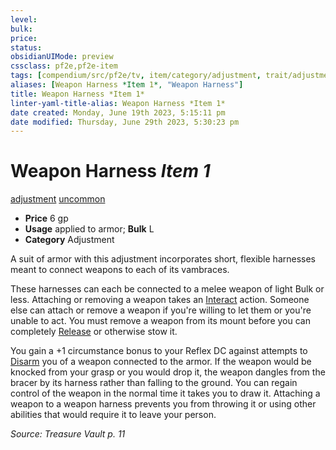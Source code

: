 ```yaml
---
level:
bulk:
price:
status:
obsidianUIMode: preview
cssclass: pf2e,pf2e-item
tags: [compendium/src/pf2e/tv, item/category/adjustment, trait/adjustment, trait/uncommon]
aliases: [Weapon Harness *Item 1*, "Weapon Harness"]
title: Weapon Harness *Item 1*
linter-yaml-title-alias: Weapon Harness *Item 1*
date created: Monday, June 19th 2023, 5:15:11 pm
date modified: Thursday, June 29th 2023, 5:30:23 pm
---
```


# Weapon Harness *Item 1*

[adjustment](rules/traits/adjustment-lotgb.md) [uncommon](rules/traits/uncommon.md)  

- **Price** 6 gp
- **Usage** applied to armor; **Bulk** L
- **Category** Adjustment

A suit of armor with this adjustment incorporates short, flexible harnesses meant to connect weapons to each of its vambraces.

These harnesses can each be connected to a melee weapon of light Bulk or less. Attaching or removing a weapon takes an [Interact](rules/actions/interact.md) action. Someone else can attach or remove a weapon if you're willing to let them or you're unable to act. You must remove a weapon from its mount before you can completely [Release](rules/actions/release.md) or otherwise stow it.

You gain a +1 circumstance bonus to your Reflex DC against attempts to [Disarm](rules/actions/disarm.md) you of a weapon connected to the armor. If the weapon would be knocked from your grasp or you would drop it, the weapon dangles from the bracer by its harness rather than falling to the ground. You can regain control of the weapon in the normal time it takes you to draw it. Attaching a weapon to a weapon harness prevents you from throwing it or using other abilities that would require it to leave your person.

*Source: Treasure Vault p. 11*
